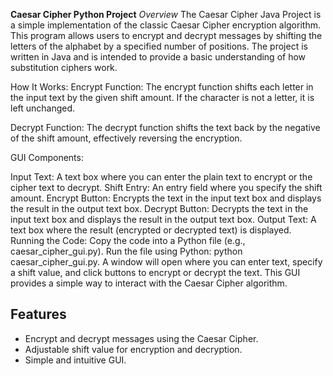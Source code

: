 **Caesar Cipher Python Project**
*Overview*
The Caesar Cipher Java Project is a simple implementation of the classic Caesar Cipher encryption algorithm. This program allows users to encrypt and decrypt messages by shifting the letters of the alphabet by a specified number of positions. The project is written in Java and is intended to provide a basic understanding of how substitution ciphers work.

How It Works:
Encrypt Function: The encrypt function shifts each letter in the input text by the given shift amount. If the character is not a letter, it is left unchanged.

Decrypt Function: The decrypt function shifts the text back by the negative of the shift amount, effectively reversing the encryption.

GUI Components:

Input Text: A text box where you can enter the plain text to encrypt or the cipher text to decrypt.
Shift Entry: An entry field where you specify the shift amount.
Encrypt Button: Encrypts the text in the input text box and displays the result in the output text box.
Decrypt Button: Decrypts the text in the input text box and displays the result in the output text box.
Output Text: A text box where the result (encrypted or decrypted text) is displayed.
Running the Code:
Copy the code into a Python file (e.g., caesar_cipher_gui.py).
Run the file using Python: python caesar_cipher_gui.py.
A window will open where you can enter text, specify a shift value, and click buttons to encrypt or decrypt the text.
This GUI provides a simple way to interact with the Caesar Cipher algorithm.

## Features

- Encrypt and decrypt messages using the Caesar Cipher.
- Adjustable shift value for encryption and decryption.
- Simple and intuitive GUI.
